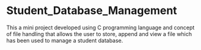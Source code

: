 # Student_Database_Management
This a mini project developed using C programming language and concept of file handling that allows the user to store, append and view a file which has been used to manage a student database. 
